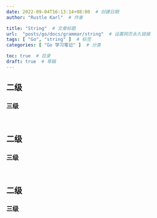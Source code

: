 ```yaml
---
date: 2022-09-04T16:13:14+08:00  # 创建日期
author: "Rustle Karl"  # 作者

title: "String"  # 文章标题
url:  "posts/go/docs/grammar/string"  # 设置网页永久链接
tags: [ "Go", "string" ]  # 标签
categories: [ "Go 学习笔记" ]  # 分类

toc: true  # 目录
draft: true  # 草稿
---
```


## 二级

### 三级

```go

```

```go

```


## 二级

### 三级

```go

```

```go

```


## 二级

### 三级

```go

```

```go

```
